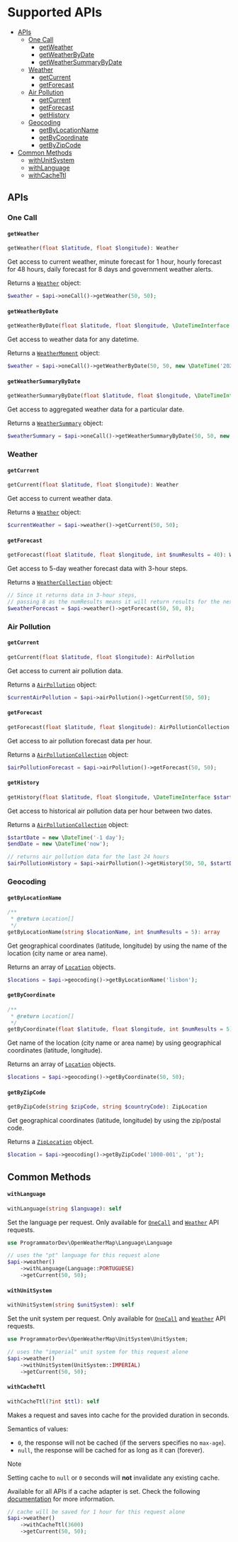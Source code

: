 # Supported APIs

- [APIs](#apis)
  - [One Call](#one-call)
    - [getWeather](#getweather)
    - [getWeatherByDate](#getweatherbydate)
    - [getWeatherSummaryByDate](#getweathersummarybydate)
  - [Weather](#weather)
    - [getCurrent](#getcurrent)
    - [getForecast](#getforecast)
  - [Air Pollution](#air-pollution)
    - [getCurrent](#getcurrent-1)
    - [getForecast](#getforecast-1)
    - [getHistory](#gethistory)
  - [Geocoding](#geocoding)
    - [getByLocationName](#getbylocationname)
    - [getByCoordinate](#getbycoordinate)
    - [getByZipCode](#getbyzipcode)
- [Common Methods](#common-methods)
  - [withUnitSystem](#withunitsystem)
  - [withLanguage](#withlanguage)
  - [withCacheTtl](#withcachettl)

## APIs

### One Call

#### `getWeather`

```php
getWeather(float $latitude, float $longitude): Weather
```

Get access to current weather, minute forecast for 1 hour, hourly forecast for 48 hours, 
daily forecast for 8 days and government weather alerts.

Returns a [`Weather`](05-entities.md#weather) object:

```php
$weather = $api->oneCall()->getWeather(50, 50);
```

#### `getWeatherByDate`

```php
getWeatherByDate(float $latitude, float $longitude, \DateTimeInterface $dateTime): WeatherMoment
```

Get access to weather data for any datetime.

Returns a [`WeatherMoment`](05-entities.md#weathermoment) object:

```php
$weather = $api->oneCall()->getWeatherByDate(50, 50, new \DateTime('2023-05-13 16:32:00'));
```

#### `getWeatherSummaryByDate`

```php
getWeatherSummaryByDate(float $latitude, float $longitude, \DateTimeInterface $date): WeatherSummary
```

Get access to aggregated weather data for a particular date.

Returns a [`WeatherSummary`](05-entities.md#weathersummary) object:

```php
$weatherSummary = $api->oneCall()->getWeatherSummaryByDate(50, 50, new \DateTime('1985-07-19'));
```

### Weather

#### `getCurrent`

```php
getCurrent(float $latitude, float $longitude): Weather
```

Get access to current weather data.

Returns a [`Weather`](05-entities.md#weather-2) object:

```php
$currentWeather = $api->weather()->getCurrent(50, 50);
```

#### `getForecast`

```php
getForecast(float $latitude, float $longitude, int $numResults = 40): WeatherCollection
```

Get access to 5-day weather forecast data with 3-hour steps.

Returns a [`WeatherCollection`](05-entities.md#weathercollection) object:

```php
// Since it returns data in 3-hour steps,
// passing 8 as the numResults means it will return results for the next 24 hours
$weatherForecast = $api->weather()->getForecast(50, 50, 8);
```

### Air Pollution

#### `getCurrent`

```php
getCurrent(float $latitude, float $longitude): AirPollution
```

Get access to current air pollution data.

Returns a [`AirPollution`](05-entities.md#airpollution) object:

```php
$currentAirPollution = $api->airPollution()->getCurrent(50, 50);
```

#### `getForecast`

```php
getForecast(float $latitude, float $longitude): AirPollutionCollection
```

Get access to air pollution forecast data per hour.

Returns a [`AirPollutionCollection`](05-entities.md#airpollutioncollection) object:

```php
$airPollutionForecast = $api->airPollution()->getForecast(50, 50);
```

#### `getHistory`

```php
getHistory(float $latitude, float $longitude, \DateTimeInterface $startDate, \DateTimeInterface $endDate): AirPollutionCollection
```

Get access to historical air pollution data per hour between two dates.

Returns a [`AirPollutionCollection`](05-entities.md#airpollutioncollection) object:

```php
$startDate = new \DateTime('-1 day');
$endDate = new \DateTime('now');

// returns air pollution data for the last 24 hours
$airPollutionHistory = $api->airPollution()->getHistory(50, 50, $startDate, $endDate);
```

### Geocoding

#### `getByLocationName`

```php
/**
 * @return Location[]
 */
getByLocationName(string $locationName, int $numResults = 5): array
```

Get geographical coordinates (latitude, longitude) by using the name of the location (city name or area name). 

Returns an array of [`Location`](05-entities.md#location) objects.

```php
$locations = $api->geocoding()->getByLocationName('lisbon');
```

#### `getByCoordinate`

```php
/**
 * @return Location[]
 */
getByCoordinate(float $latitude, float $longitude, int $numResults = 5): array
```

Get name of the location (city name or area name) by using geographical coordinates (latitude, longitude). 

Returns an array of [`Location`](05-entities.md#location) objects.

```php
$locations = $api->geocoding()->getByCoordinate(50, 50);
```

#### `getByZipCode`

```php
getByZipCode(string $zipCode, string $countryCode): ZipLocation
```

Get geographical coordinates (latitude, longitude) by using the zip/postal code. 

Returns a [`ZipLocation`](05-entities.md#ziplocation) object.

```php
$location = $api->geocoding()->getByZipCode('1000-001', 'pt');
```

## Common Methods

#### `withLanguage`

```php
withLanguage(string $language): self
```

Set the language per request. 
Only available for [`OneCall`](#one-call) and [`Weather`](#weather) API requests.

```php
use ProgrammatorDev\OpenWeatherMap\Language\Language

// uses the "pt" language for this request alone
$api->weather()
    ->withLanguage(Language::PORTUGUESE)
    ->getCurrent(50, 50);
```

#### `withUnitSystem`

```php
withUnitSystem(string $unitSystem): self
```

Set the unit system per request.
Only available for [`OneCall`](#one-call) and [`Weather`](#weather) API requests.

```php
use ProgrammatorDev\OpenWeatherMap\UnitSystem\UnitSystem;

// uses the "imperial" unit system for this request alone
$api->weather()
    ->withUnitSystem(UnitSystem::IMPERIAL)
    ->getCurrent(50, 50);
```

#### `withCacheTtl`

```php
withCacheTtl(?int $ttl): self
```

Makes a request and saves into cache for the provided duration in seconds. 

Semantics of values:
- `0`, the response will not be cached (if the servers specifies no `max-age`).
- `null`, the response will be cached for as long as it can (forever).

> [!NOTE]
> Setting cache to `null` or `0` seconds will **not** invalidate any existing cache.

Available for all APIs if a cache adapter is set. 
Check the following [documentation](02-configuration.md#cache) for more information.

```php
// cache will be saved for 1 hour for this request alone
$api->weather()
    ->withCacheTtl(3600)
    ->getCurrent(50, 50);
```